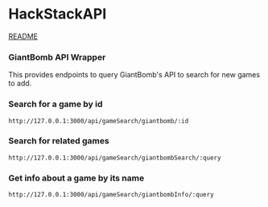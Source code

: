 # HackStackAPI

[README](api/README.md)

### GiantBomb API Wrapper

This provides endpoints to query GiantBomb's API to search for new games to add.

### Search for a game by id

`http://127.0.0.1:3000/api/gameSearch/giantbomb/:id`

### Search for related games

`http://127.0.0.1:3000/api/gameSearch/giantbombSearch/:query`

### Get info about a game by its name

`http://127.0.0.1:3000/api/gameSearch/giantbombInfo/:query`
